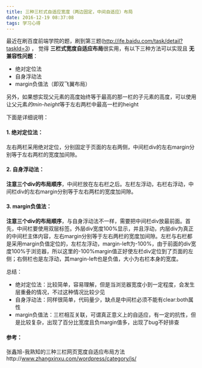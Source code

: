 ```yaml
---
title: 三种三栏式自适应宽度（两边固定，中间自适应）布局
date: 2016-12-19 08:37:08
tags: 学习心得
---
```


最近在刷百度前端学院的题，刷到第三题(http://ife.baidu.com/task/detail?taskId=3) ， 觉得 **三栏式宽度自适应布局**很实用，有以下三种方法可以实现且 **无兼容性问题**：
* 绝对定位法
* 自身浮动法
* margin负值法（即双飞翼布局）

另外，如果想实现父元素的高度始终等于最高的那一栏的子元素的高度，可以使用让父元素*的min-height*等于左右两栏中最高一栏的height

下面是详细说明：
#### 1. 绝对定位法：
左右两栏采用绝对定位，分别固定于页面的左右两侧，中间栏div的左右margin分别等于左右两栏的宽度加间隙。
#### 2. 自身浮动法：
**注意三个div的布局顺序**，中间栏放在左右栏之后。左栏左浮动，右栏右浮动，中间栏div的左右margin分别等于左右两栏的宽度加间隙。
#### 3. margin负值法：
**注意三个div的布局顺序**，与自身浮动法不一样，需要把中间栏div放最前面。首先，中间栏要使用双层标签。外层div宽度100%显示，并且浮动，内层div为真正的中间栏主体内容，左右margin分别等于左右两栏的宽度加间隙。左栏与右栏都是采用margin负值定位的，左栏左浮动，margin-left为-100%，由于前面的div宽度100%于浏览器，所以这里的-100%margin值正好使左栏div定位到了页面的左侧；右侧栏也是左浮动，其margin-left也是负值，大小为右栏本身的宽度。

总结：
* 绝对定位法：比较简单，容易理解，但是当浏览器宽度小到一定程度，会发生层重叠的情况，不过这种情况比较少见
* 自身浮动法：同样很简单，代码量少，缺点是中间栏必须不能有clear:both属性
* margin负值法：三栏相互关联，可谓真正意义上的自适应，有一定的抗性，但是比较复杂，出现了百分比宽度且负margin值多，出现了bug不好排查

#### 参考：
张鑫旭-我熟知的三种三栏网页宽度自适应布局方法http://www.zhangxinxu.com/wordpress/category/js/